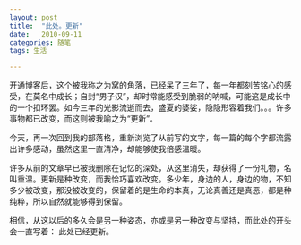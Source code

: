 ```yaml
---
layout: post
title:  "此处。更新"
date:   2010-09-11
categories: 随笔
tags: 生活

---
```


开通博客后，这个被我称之为窝的角落，已经呆了三年了，每一年都刻苦铭心的感受，在莫名中成长；自封“男子汉”，却时常能感受到脆弱的呐喊，可能这是成长中的一个扣环罢。如今三年的光影流逝而去，盛夏的婆娑，隐隐形容着我们。。。许多事物都已改变，而这则被我喻之为“更新”。

  今天，再一次回到我的部落格，重新浏览了从前写的文字，每一篇的每个字都流露出许多感动，虽然这里一直清净，却能够使我倍感温暖。
  
  许多从前的文章早已被我删除在记忆的深处，从这里消失，却获得了一份礼物，名叫重温。更新是种改变，而我恰巧喜欢改变。多少年，身边的人，身边的物，不知多少被改变，那没被改变的，保留着的是生命的本真，无论真善还是真恶，都是种纯粹，所以自然就能够得到保留。
  
  相信，从这以后的多久会是另一种姿态，亦或是另一种改变与坚持，而此处的开头会一直写着：
  此处已经更新。